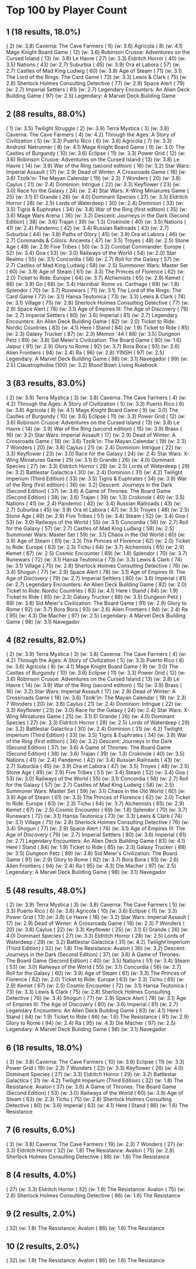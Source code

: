 # Top 100 by Player Count

## 1 (18 results, 18.0%)

  (  3) (w: 3.8) Caverna: The Cave Farmers
  (  6) (w: 3.6) Agricola
  (  8) (w: 4.1) Mage Knight Board Game
  ( 12) (w: 3.6) Robinson Crusoe: Adventures on the Cursed Island
  ( 13) (w: 3.8) Le Havre
  ( 27) (w: 3.3) Eldritch Horror
  ( 40) (w: 3.5) Nations
  ( 43) (w: 2.7) Suburbia
  ( 45) (w: 3.9) Ora et Labora
  ( 57) (w: 2.7) Castles of Mad King Ludwig
  ( 60) (w: 3.9) Age of Steam
  ( 71) (w: 3.1) The Lord of the Rings: The Card Game
  ( 73) (w: 3.3) Lewis & Clark
  ( 75) (w: 2.8) Sherlock Holmes Consulting Detective
  ( 77) (w: 2.9) Space Alert
  ( 79) (w: 2.7) Imperial Settlers
  ( 81) (w: 2.7) Legendary Encounters: An Alien Deck Building Game
  ( 97) (w: 2.5) Legendary: A Marvel Deck Building Game

## 2 (88 results, 88.0%)

  (  1) (w: 3.5) Twilight Struggle
  (  2) (w: 3.9) Terra Mystica
  (  3) (w: 3.8) Caverna: The Cave Farmers
  (  4) (w: 4.2) Through the Ages: A Story of Civilization
  (  5) (w: 3.3) Puerto Rico
  (  6) (w: 3.6) Agricola
  (  7) (w: 3.3) Android: Netrunner
  (  8) (w: 4.1) Mage Knight Board Game
  (  9) (w: 3.0) The Castles of Burgundy
  ( 10) (w: 3.6) Eclipse
  ( 11) (w: 3.3) Power Grid
  ( 12) (w: 3.6) Robinson Crusoe: Adventures on the Cursed Island
  ( 13) (w: 3.8) Le Havre
  ( 14) (w: 3.9) War of the Ring (second edition)
  ( 16) (w: 3.2) Star Wars: Imperial Assault
  ( 17) (w: 2.9) Dead of Winter: A Crossroads Game
  ( 18) (w: 3.6) Tzolk'in: The Mayan Calendar
  ( 19) (w: 2.3) 7 Wonders
  ( 20) (w: 3.8) Caylus
  ( 21) (w: 2.4) Dominion: Intrigue
  ( 22) (w: 3.3) Keyflower
  ( 23) (w: 3.0) Race for the Galaxy
  ( 24) (w: 2.4) Star Wars: X-Wing Miniatures Game
  ( 25) (w: 3.1) El Grande
  ( 26) (w: 4.0) Dominant Species
  ( 27) (w: 3.3) Eldritch Horror
  ( 28) (w: 2.5) Lords of Waterdeep
  ( 30) (w: 2.4) Dominion
  ( 33) (w: 3.5) Tigris & Euphrates
  ( 34) (w: 3.8) War of the Ring (first edition)
  ( 35) (w: 3.6) Mage Wars Arena
  ( 36) (w: 3.2) Descent: Journeys in the Dark (Second Edition)
  ( 38) (w: 3.6) Trajan
  ( 39) (w: 1.3) Crokinole
  ( 40) (w: 3.5) Nations
  ( 41) (w: 2.4) Pandemic
  ( 42) (w: 3.4) Russian Railroads
  ( 43) (w: 2.7) Suburbia
  ( 44) (w: 3.8) Paths of Glory
  ( 45) (w: 3.9) Ora et Labora
  ( 46) (w: 2.7) Commands & Colors: Ancients
  ( 47) (w: 3.5) Troyes
  ( 48) (w: 2.5) Stone Age
  ( 49) (w: 2.9) Five Tribes
  ( 50) (w: 3.2) Combat Commander: Europe
  ( 52) (w: 3.4) Goa
  ( 53) (w: 3.0) Railways of the World
  ( 54) (w: 2.0) Star Realms
  ( 55) (w: 3.1) Concordia
  ( 56) (w: 2.7) Roll for the Galaxy
  ( 57) (w: 2.7) Castles of Mad King Ludwig
  ( 58) (w: 2.5) Summoner Wars: Master Set
  ( 60) (w: 3.9) Age of Steam
  ( 61) (w: 3.3) The Princes of Florence
  ( 62) (w: 2.0) Ticket to Ride: Europe
  ( 64) (w: 3.7) Alchemists
  ( 65) (w: 2.9) Kemet
  ( 66) (w: 3.9) Go
  ( 68) (w: 3.4) Hannibal: Rome vs. Carthage
  ( 69) (w: 1.8) Splendor
  ( 70) (w: 3.7) Runewars
  ( 71) (w: 3.1) The Lord of the Rings: The Card Game
  ( 72) (w: 3.1) Hansa Teutonica
  ( 73) (w: 3.3) Lewis & Clark
  ( 74) (w: 3.1) Village
  ( 75) (w: 2.8) Sherlock Holmes Consulting Detective
  ( 77) (w: 2.9) Space Alert
  ( 78) (w: 3.1) Age of Empires III: The Age of Discovery
  ( 79) (w: 2.7) Imperial Settlers
  ( 80) (w: 3.6) Imperial
  ( 81) (w: 2.7) Legendary Encounters: An Alien Deck Building Game
  ( 82) (w: 2.0) Ticket to Ride: Nordic Countries
  ( 83) (w: 4.1) Here I Stand
  ( 84) (w: 1.9) Ticket to Ride
  ( 85) (w: 2.3) Galaxy Trucker
  ( 87) (w: 2.3) Memoir '44
  ( 88) (w: 3.5) Dungeon Petz
  ( 89) (w: 3.8) Sid Meier's Civilization: The Board Game
  ( 90) (w: 1.6) Jaipur
  ( 91) (w: 2.9) Glory to Rome
  ( 92) (w: 3.7) Bora Bora
  ( 93) (w: 2.6) Alien Frontiers
  ( 94) (w: 2.4) Ra
  ( 96) (w: 2.8) YINSH
  ( 97) (w: 2.5) Legendary: A Marvel Deck Building Game
  ( 98) (w: 3.1) Navegador
  ( 99) (w: 2.5) Claustrophobia
  (100) (w: 3.2) Blood Bowl: Living Rulebook

## 3 (83 results, 83.0%)

  (  2) (w: 3.9) Terra Mystica
  (  3) (w: 3.8) Caverna: The Cave Farmers
  (  4) (w: 4.2) Through the Ages: A Story of Civilization
  (  5) (w: 3.3) Puerto Rico
  (  6) (w: 3.6) Agricola
  (  8) (w: 4.1) Mage Knight Board Game
  (  9) (w: 3.0) The Castles of Burgundy
  ( 10) (w: 3.6) Eclipse
  ( 11) (w: 3.3) Power Grid
  ( 12) (w: 3.6) Robinson Crusoe: Adventures on the Cursed Island
  ( 13) (w: 3.8) Le Havre
  ( 14) (w: 3.9) War of the Ring (second edition)
  ( 15) (w: 3.9) Brass
  ( 16) (w: 3.2) Star Wars: Imperial Assault
  ( 17) (w: 2.9) Dead of Winter: A Crossroads Game
  ( 18) (w: 3.6) Tzolk'in: The Mayan Calendar
  ( 19) (w: 2.3) 7 Wonders
  ( 20) (w: 3.8) Caylus
  ( 21) (w: 2.4) Dominion: Intrigue
  ( 22) (w: 3.3) Keyflower
  ( 23) (w: 3.0) Race for the Galaxy
  ( 24) (w: 2.4) Star Wars: X-Wing Miniatures Game
  ( 25) (w: 3.1) El Grande
  ( 26) (w: 4.0) Dominant Species
  ( 27) (w: 3.3) Eldritch Horror
  ( 28) (w: 2.5) Lords of Waterdeep
  ( 29) (w: 3.2) Battlestar Galactica
  ( 30) (w: 2.4) Dominion
  ( 31) (w: 4.2) Twilight Imperium (Third Edition)
  ( 33) (w: 3.5) Tigris & Euphrates
  ( 34) (w: 3.8) War of the Ring (first edition)
  ( 36) (w: 3.2) Descent: Journeys in the Dark (Second Edition)
  ( 37) (w: 3.6) A Game of Thrones: The Board Game (Second Edition)
  ( 38) (w: 3.6) Trajan
  ( 39) (w: 1.3) Crokinole
  ( 40) (w: 3.5) Nations
  ( 41) (w: 2.4) Pandemic
  ( 42) (w: 3.4) Russian Railroads
  ( 43) (w: 2.7) Suburbia
  ( 45) (w: 3.9) Ora et Labora
  ( 47) (w: 3.5) Troyes
  ( 48) (w: 2.5) Stone Age
  ( 49) (w: 2.9) Five Tribes
  ( 51) (w: 3.4) Steam
  ( 52) (w: 3.4) Goa
  ( 53) (w: 3.0) Railways of the World
  ( 55) (w: 3.1) Concordia
  ( 56) (w: 2.7) Roll for the Galaxy
  ( 57) (w: 2.7) Castles of Mad King Ludwig
  ( 58) (w: 2.5) Summoner Wars: Master Set
  ( 59) (w: 3.1) Chaos in the Old World
  ( 60) (w: 3.9) Age of Steam
  ( 61) (w: 3.3) The Princes of Florence
  ( 62) (w: 2.0) Ticket to Ride: Europe
  ( 63) (w: 2.3) Tichu
  ( 64) (w: 3.7) Alchemists
  ( 65) (w: 2.9) Kemet
  ( 67) (w: 2.5) Cosmic Encounter
  ( 69) (w: 1.8) Splendor
  ( 70) (w: 3.7) Runewars
  ( 72) (w: 3.1) Hansa Teutonica
  ( 73) (w: 3.3) Lewis & Clark
  ( 74) (w: 3.1) Village
  ( 75) (w: 2.8) Sherlock Holmes Consulting Detective
  ( 76) (w: 3.4) Shogun
  ( 77) (w: 2.9) Space Alert
  ( 78) (w: 3.1) Age of Empires III: The Age of Discovery
  ( 79) (w: 2.7) Imperial Settlers
  ( 80) (w: 3.6) Imperial
  ( 81) (w: 2.7) Legendary Encounters: An Alien Deck Building Game
  ( 82) (w: 2.0) Ticket to Ride: Nordic Countries
  ( 83) (w: 4.1) Here I Stand
  ( 84) (w: 1.9) Ticket to Ride
  ( 85) (w: 2.3) Galaxy Trucker
  ( 88) (w: 3.5) Dungeon Petz
  ( 89) (w: 3.8) Sid Meier's Civilization: The Board Game
  ( 91) (w: 2.9) Glory to Rome
  ( 92) (w: 3.7) Bora Bora
  ( 93) (w: 2.6) Alien Frontiers
  ( 94) (w: 2.4) Ra
  ( 95) (w: 4.3) Die Macher
  ( 97) (w: 2.5) Legendary: A Marvel Deck Building Game
  ( 98) (w: 3.1) Navegador

## 4 (82 results, 82.0%)

  (  2) (w: 3.9) Terra Mystica
  (  3) (w: 3.8) Caverna: The Cave Farmers
  (  4) (w: 4.2) Through the Ages: A Story of Civilization
  (  5) (w: 3.3) Puerto Rico
  (  6) (w: 3.6) Agricola
  (  8) (w: 4.1) Mage Knight Board Game
  (  9) (w: 3.0) The Castles of Burgundy
  ( 10) (w: 3.6) Eclipse
  ( 11) (w: 3.3) Power Grid
  ( 12) (w: 3.6) Robinson Crusoe: Adventures on the Cursed Island
  ( 13) (w: 3.8) Le Havre
  ( 14) (w: 3.9) War of the Ring (second edition)
  ( 15) (w: 3.9) Brass
  ( 16) (w: 3.2) Star Wars: Imperial Assault
  ( 17) (w: 2.9) Dead of Winter: A Crossroads Game
  ( 18) (w: 3.6) Tzolk'in: The Mayan Calendar
  ( 19) (w: 2.3) 7 Wonders
  ( 20) (w: 3.8) Caylus
  ( 21) (w: 2.4) Dominion: Intrigue
  ( 22) (w: 3.3) Keyflower
  ( 23) (w: 3.0) Race for the Galaxy
  ( 24) (w: 2.4) Star Wars: X-Wing Miniatures Game
  ( 25) (w: 3.1) El Grande
  ( 26) (w: 4.0) Dominant Species
  ( 27) (w: 3.3) Eldritch Horror
  ( 28) (w: 2.5) Lords of Waterdeep
  ( 29) (w: 3.2) Battlestar Galactica
  ( 30) (w: 2.4) Dominion
  ( 31) (w: 4.2) Twilight Imperium (Third Edition)
  ( 33) (w: 3.5) Tigris & Euphrates
  ( 34) (w: 3.8) War of the Ring (first edition)
  ( 36) (w: 3.2) Descent: Journeys in the Dark (Second Edition)
  ( 37) (w: 3.6) A Game of Thrones: The Board Game (Second Edition)
  ( 38) (w: 3.6) Trajan
  ( 39) (w: 1.3) Crokinole
  ( 40) (w: 3.5) Nations
  ( 41) (w: 2.4) Pandemic
  ( 42) (w: 3.4) Russian Railroads
  ( 43) (w: 2.7) Suburbia
  ( 45) (w: 3.9) Ora et Labora
  ( 47) (w: 3.5) Troyes
  ( 48) (w: 2.5) Stone Age
  ( 49) (w: 2.9) Five Tribes
  ( 51) (w: 3.4) Steam
  ( 52) (w: 3.4) Goa
  ( 53) (w: 3.0) Railways of the World
  ( 55) (w: 3.1) Concordia
  ( 56) (w: 2.7) Roll for the Galaxy
  ( 57) (w: 2.7) Castles of Mad King Ludwig
  ( 58) (w: 2.5) Summoner Wars: Master Set
  ( 59) (w: 3.1) Chaos in the Old World
  ( 60) (w: 3.9) Age of Steam
  ( 61) (w: 3.3) The Princes of Florence
  ( 62) (w: 2.0) Ticket to Ride: Europe
  ( 63) (w: 2.3) Tichu
  ( 64) (w: 3.7) Alchemists
  ( 65) (w: 2.9) Kemet
  ( 67) (w: 2.5) Cosmic Encounter
  ( 69) (w: 1.8) Splendor
  ( 70) (w: 3.7) Runewars
  ( 72) (w: 3.1) Hansa Teutonica
  ( 73) (w: 3.3) Lewis & Clark
  ( 74) (w: 3.1) Village
  ( 75) (w: 2.8) Sherlock Holmes Consulting Detective
  ( 76) (w: 3.4) Shogun
  ( 77) (w: 2.9) Space Alert
  ( 78) (w: 3.1) Age of Empires III: The Age of Discovery
  ( 79) (w: 2.7) Imperial Settlers
  ( 80) (w: 3.6) Imperial
  ( 81) (w: 2.7) Legendary Encounters: An Alien Deck Building Game
  ( 83) (w: 4.1) Here I Stand
  ( 84) (w: 1.9) Ticket to Ride
  ( 85) (w: 2.3) Galaxy Trucker
  ( 88) (w: 3.5) Dungeon Petz
  ( 89) (w: 3.8) Sid Meier's Civilization: The Board Game
  ( 91) (w: 2.9) Glory to Rome
  ( 92) (w: 3.7) Bora Bora
  ( 93) (w: 2.6) Alien Frontiers
  ( 94) (w: 2.4) Ra
  ( 95) (w: 4.3) Die Macher
  ( 97) (w: 2.5) Legendary: A Marvel Deck Building Game
  ( 98) (w: 3.1) Navegador

## 5 (48 results, 48.0%)

  (  2) (w: 3.9) Terra Mystica
  (  3) (w: 3.8) Caverna: The Cave Farmers
  (  5) (w: 3.3) Puerto Rico
  (  6) (w: 3.6) Agricola
  ( 10) (w: 3.6) Eclipse
  ( 11) (w: 3.3) Power Grid
  ( 13) (w: 3.8) Le Havre
  ( 16) (w: 3.2) Star Wars: Imperial Assault
  ( 17) (w: 2.9) Dead of Winter: A Crossroads Game
  ( 19) (w: 2.3) 7 Wonders
  ( 20) (w: 3.8) Caylus
  ( 22) (w: 3.3) Keyflower
  ( 25) (w: 3.1) El Grande
  ( 26) (w: 4.0) Dominant Species
  ( 27) (w: 3.3) Eldritch Horror
  ( 28) (w: 2.5) Lords of Waterdeep
  ( 29) (w: 3.2) Battlestar Galactica
  ( 31) (w: 4.2) Twilight Imperium (Third Edition)
  ( 32) (w: 1.8) The Resistance: Avalon
  ( 36) (w: 3.2) Descent: Journeys in the Dark (Second Edition)
  ( 37) (w: 3.6) A Game of Thrones: The Board Game (Second Edition)
  ( 40) (w: 3.5) Nations
  ( 51) (w: 3.4) Steam
  ( 53) (w: 3.0) Railways of the World
  ( 55) (w: 3.1) Concordia
  ( 56) (w: 2.7) Roll for the Galaxy
  ( 60) (w: 3.9) Age of Steam
  ( 61) (w: 3.3) The Princes of Florence
  ( 62) (w: 2.0) Ticket to Ride: Europe
  ( 63) (w: 2.3) Tichu
  ( 65) (w: 2.9) Kemet
  ( 67) (w: 2.5) Cosmic Encounter
  ( 72) (w: 3.1) Hansa Teutonica
  ( 73) (w: 3.3) Lewis & Clark
  ( 75) (w: 2.8) Sherlock Holmes Consulting Detective
  ( 76) (w: 3.4) Shogun
  ( 77) (w: 2.9) Space Alert
  ( 78) (w: 3.1) Age of Empires III: The Age of Discovery
  ( 80) (w: 3.6) Imperial
  ( 81) (w: 2.7) Legendary Encounters: An Alien Deck Building Game
  ( 83) (w: 4.1) Here I Stand
  ( 84) (w: 1.9) Ticket to Ride
  ( 86) (w: 1.6) The Resistance
  ( 91) (w: 2.9) Glory to Rome
  ( 94) (w: 2.4) Ra
  ( 95) (w: 4.3) Die Macher
  ( 97) (w: 2.5) Legendary: A Marvel Deck Building Game
  ( 98) (w: 3.1) Navegador

## 6 (18 results, 18.0%)

  (  3) (w: 3.8) Caverna: The Cave Farmers
  ( 10) (w: 3.6) Eclipse
  ( 11) (w: 3.3) Power Grid
  ( 19) (w: 2.3) 7 Wonders
  ( 22) (w: 3.3) Keyflower
  ( 26) (w: 4.0) Dominant Species
  ( 27) (w: 3.3) Eldritch Horror
  ( 29) (w: 3.2) Battlestar Galactica
  ( 31) (w: 4.2) Twilight Imperium (Third Edition)
  ( 32) (w: 1.8) The Resistance: Avalon
  ( 37) (w: 3.6) A Game of Thrones: The Board Game (Second Edition)
  ( 53) (w: 3.0) Railways of the World
  ( 60) (w: 3.9) Age of Steam
  ( 63) (w: 2.3) Tichu
  ( 75) (w: 2.8) Sherlock Holmes Consulting Detective
  ( 80) (w: 3.6) Imperial
  ( 83) (w: 4.1) Here I Stand
  ( 86) (w: 1.6) The Resistance

## 7 (6 results, 6.0%)

  (  3) (w: 3.8) Caverna: The Cave Farmers
  ( 19) (w: 2.3) 7 Wonders
  ( 27) (w: 3.3) Eldritch Horror
  ( 32) (w: 1.8) The Resistance: Avalon
  ( 75) (w: 2.8) Sherlock Holmes Consulting Detective
  ( 86) (w: 1.6) The Resistance

## 8 (4 results, 4.0%)

  ( 27) (w: 3.3) Eldritch Horror
  ( 32) (w: 1.8) The Resistance: Avalon
  ( 75) (w: 2.8) Sherlock Holmes Consulting Detective
  ( 86) (w: 1.6) The Resistance

## 9 (2 results, 2.0%)

  ( 32) (w: 1.8) The Resistance: Avalon
  ( 86) (w: 1.6) The Resistance

## 10 (2 results, 2.0%)

  ( 32) (w: 1.8) The Resistance: Avalon
  ( 86) (w: 1.6) The Resistance

